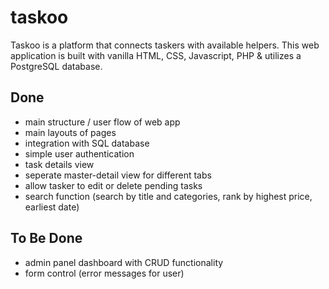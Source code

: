 # taskoo
Taskoo is a platform that connects taskers with available helpers. This web application is built with vanilla HTML, CSS, Javascript, PHP & utilizes a PostgreSQL database.

## Done
- main structure / user flow of web app
- main layouts of pages
- integration with SQL database 
- simple user authentication
- task details view
- seperate master-detail view for different tabs
- allow tasker to edit or delete pending tasks
- search function (search by title and categories, rank by highest price, earliest date)

## To Be Done
- admin panel dashboard with CRUD functionality
- form control (error messages for user)
